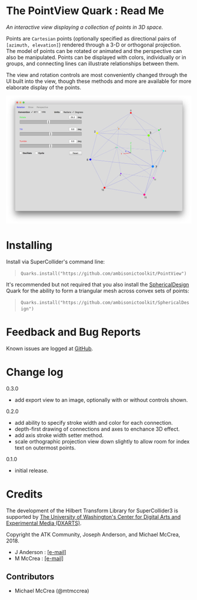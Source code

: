The PointView Quark : Read Me
========================
_An interactive view displaying a collection of points in 3D space._

Points are `Cartesian` points (optionally specified as directional pairs of
`[azimuth, elevation]`) rendered through a 3-D or orthogonal projection. The
model of points can be rotated or animated and the perspective can also be
manipulated. Points can be displayed with colors, individually or in groups, and
connecting lines can illustrate relationships between them.

The view and rotation controls are most conveniently changed through the UI
built into the view, though these methods and more are available for more
elaborate display of the points.

![PointView Interface](HelpSource/img/PointView_interface.png)

Installing
==========

Install via SuperCollider's command line:

>`Quarks.install("https://github.com/ambisonictoolkit/PointView")`

It's recommended but not required that you also install the
[SphericalDesign]("https://github.com/ambisonictoolkit/SphericalDesign")
Quark for the ability to form a triangular mesh across convex sets of points:

>`Quarks.install("https://github.com/ambisonictoolkit/SphericalDesign")`


Feedback and Bug Reports
========================

Known issues are logged at
[GitHub](https://github.com/ambisonictoolkit/PointView/issues).


Change log
==========

0.3.0
- add export view to an image, optionally with or without controls shown.

0.2.0
- add ability to specify stroke width and color for each connection.
- depth-first drawing of connections and axes to enchance 3D effect.
- add axis stroke width setter method.
- scale orthographic projection view down slightly to allow room for index text on outermost points.

0.1.0
- initial release.

Credits
=======

The development of the Hilbert Transform Library for SuperCollider3 is supported
by
[The University of Washington's Center for Digital Arts and Experimental Media (DXARTS)](https://dxarts.washington.edu/).
&nbsp;

Copyright the ATK Community, Joseph Anderson, and Michael McCrea, 2018.

* J Anderson : [[e-mail]](mailto:joanders[at]uw.edu)
* M McCrea : [[e-mail]](mailto:mtm5[at]uw.edu)


Contributors
------------

*  Michael McCrea (@mtmccrea)
